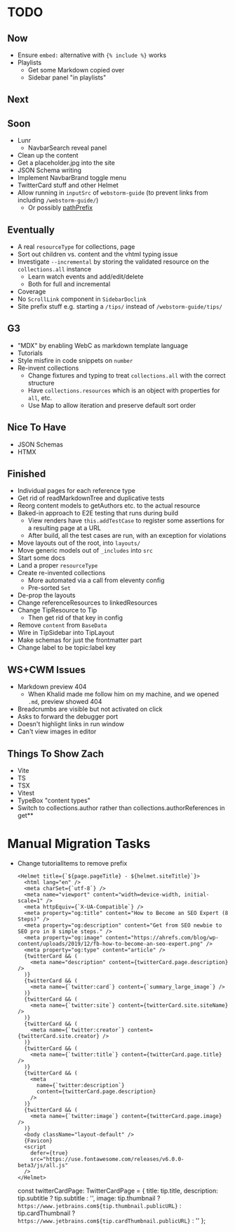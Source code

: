 # TODO

## Now

- Ensure `embed:` alternative with `{% include %}` works
- Playlists
  - Get some Markdown copied over
  - Sidebar panel "in playlists"

## Next


## Soon

- Lunr
  - NavbarSearch reveal panel
- Clean up the content
- Get a placeholder.jpg into the site
- JSON Schema writing
- Implement NavbarBrand toggle menu
- TwitterCard stuff and other Helmet
- Allow running in `inputSrc` of `webstorm-guide` (to prevent links from including `/webstorm-guide/`)
  - Or possibly [pathPrefix](https://www.11ty.dev/docs/config/#deploy-to-a-subdirectory-with-a-path-prefix)

## Eventually

- A real `resourceType` for collections, page
- Sort out children vs. content and the vhtml typing issue
- Investigate `--incremental` by storing the validated resource on the `collections.all` instance
  - Learn watch events and add/edit/delete
  - Both for full and incremental
- Coverage
- No `ScrollLink` component in `SidebarDoclink`
- Site prefix stuff e.g. starting a `/tips/` instead of `/webstorm-guide/tips/`

## G3

- "MDX" by enabling WebC as markdown template language
- Tutorials
- Style misfire in code snippets on `number`
- Re-invent collections
  - Change fixtures and typing to treat `collections.all` with the correct structure
  - Have `collections.resources` which is an object with properties for `all`, etc.
  - Use Map to allow iteration and preserve default sort order

## Nice To Have

- JSON Schemas
- HTMX

## Finished

- Individual pages for each reference type
- Get rid of readMarkdownTree and duplicative tests
- Reorg content models to getAuthors etc. to the actual resource
- Baked-in approach to E2E testing that runs during build
  - View renders have `this.addTestCase` to register some assertions for a resulting page at a URL
  - After build, all the test cases are run, with an exception for violations
- Move layouts out of the root, into `layouts/`
- Move generic models out of `_includes` into `src`
- Start some docs
- Land a proper `resourceType`
- Create re-invented collections
  - More automated via a call from eleventy config
  - Pre-sorted `Set`
- De-prop the layouts
- Change referenceResources to linkedResources
- Change TipResource to Tip
  - Then get rid of that key in config
- Remove `content` from `BaseData`
- Wire in TipSidebar into TipLayout
- Make schemas for just the frontmatter part
- Change label to be topic:label key


## WS+CWM Issues

- Markdown preview 404
  - When Khalid made me follow him on my machine, and we opened `.md`, preview showed 404
- Breadcrumbs are visible but not activated on click
- Asks to forward the debugger port
- Doesn't highlight links in run window
- Can't view images in editor

## Things To Show Zach

- Vite
- TS
- TSX
- Vitest
- TypeBox "content types"
- Switch to collections.author rather than collections.authorReferences in get**

# Manual Migration Tasks

- Change tutorialItems to remove prefix

      <Helmet title={`${page.pageTitle} - ${helmet.siteTitle}`}>
        <html lang="en" />
        <meta charSet={`utf-8`} />
        <meta name="viewport" content="width=device-width, initial-scale=1" />
        <meta httpEquiv={`X-UA-Compatible`} />
        <meta property="og:title" content="How to Become an SEO Expert (8 Steps)" />
        <meta property="og:description" content="Get from SEO newbie to SEO pro in 8 simple steps." />
        <meta property="og:image" content="https://ahrefs.com/blog/wp-content/uploads/2019/12/fb-how-to-become-an-seo-expert.png" />
        <meta property="og:type" content="article" />
        {twitterCard && (
          <meta name="description" content={twitterCard.page.description} />
        )}
        {twitterCard && (
          <meta name={`twitter:card`} content={`summary_large_image`} />
        )}
        {twitterCard && (
          <meta name={`twitter:site`} content={twitterCard.site.siteName} />
        )}
        {twitterCard && (
          <meta name={`twitter:creator`} content={twitterCard.site.creator} />
        )}
        {twitterCard && (
          <meta name={`twitter:title`} content={twitterCard.page.title} />
        )}
        {twitterCard && (
          <meta
            name={`twitter:description`}
            content={twitterCard.page.description}
          />
        )}
        {twitterCard && (
          <meta name={`twitter:image`} content={twitterCard.page.image} />
        )}
        <body className="layout-default" />
        {Favicon}
        <script
          defer={true}
          src="https://use.fontawesome.com/releases/v6.0.0-beta3/js/all.js"
        />
      </Helmet>

  const twitterCardPage: TwitterCardPage = {
  title: tip.title,
  description: tip.subtitle ? tip.subtitle : '',
  image: tip.thumbnail
  ? `https://www.jetbrains.com${tip.thumbnail.publicURL}`
  : tip.cardThumbnail
  ? `https://www.jetbrains.com${tip.cardThumbnail.publicURL}`
  : ''
  };

